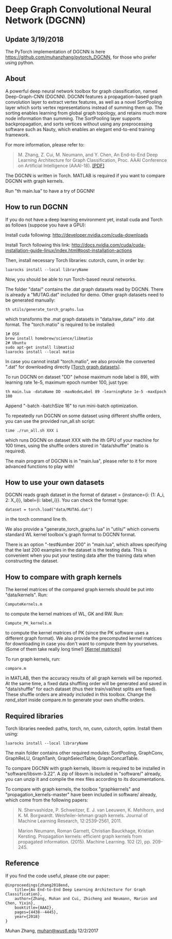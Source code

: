 Deep Graph Convolutional Neural Network (DGCNN)
===============================================

Update 3/19/2018
----------------

The PyTorch implementation of DGCNN is here https://github.com/muhanzhang/pytorch_DGCNN, for those who prefer using python.

About
-----

A powerful deep neural network toolbox for graph classification, named Deep-Graph-CNN (DGCNN). DGCNN features a propagation-based graph convolution layer to extract vertex features, as well as a novel SortPooling layer which sorts vertex representations instead of summing them up. The sorting enables learning from global graph topology, and retains much more node information than summing. The SortPooling layer supports backpropagation, and sorts vertices without using any preprocessing software such as Nauty, which enables an elegant end-to-end training framework.

For more information, please refer to:
> M. Zhang,  Z. Cui,  M. Neumann,  and Y. Chen,  An End-to-End Deep Learning Architecture for
Graph Classification,  Proc. AAAI Conference on Artificial Intelligence (AAAI-18). [\[PDF\]](http://www.cse.wustl.edu/~muhan/papers/AAAI_2018_DGCNN.pdf)

The DGCNN is written in Torch. MATLAB is required if you want to compare DGCNN with graph kernels.

Run "th main.lua" to have a try of DGCNN!

How to run DGCNN
----------------

If you do not have a deep learning environment yet, install cuda and Torch as follows (suppose you have a GPU):

Install cuda following: http://developer.nvidia.com/cuda-downloads

Install Torch following this link: http://docs.nvidia.com/cuda/cuda-installation-guide-linux/index.html#post-installation-actions

Then, install necessary Torch libraries: cutorch, cunn, in order by:

    luarocks install --local libraryName

Now, you should be able to run Torch-based neural networks.

The folder "data/" contains the .dat graph datasets read by DGCNN. There is already a "MUTAG.dat" included for demo. Other graph datasets need to be generated manually:

    th utils/generate_torch_graphs.lua

which transforms the .mat graph datasets in "data/raw_data/" into .dat format. The "torch.matio" is required to be installed:

    1# OSX
    brew install homebrew/science/libmatio
    2# Ubuntu
    sudo apt-get install libmatio2
    luarocks install --local matio

In case you cannot install "torch.matio", we also provide the converted ".dat" for downloading directly [\[Torch graph datasets\]](https://drive.google.com/open?id=1vx19a8UTfj7vboafaoRtgIFv-dIqvhxl).

To run DGCNN on dataset "DD" (whose maximum node label is 89), with learning rate 1e-5, maximum epoch number 100, just type:

    th main.lua -dataName DD -maxNodeLabel 89 -learningRate 1e-5 -maxEpoch 100

Append "-batch -batchSize 16" to run mini-batch optimization.

To repeatedly run DGCNN on some dataset using different shuffle orders, you can use the provided run_all.sh script:

    time ./run_all.sh XXX i

which runs DGCNN on dataset XXX with the ith GPU of your machine for 100 times, using the shuffle orders stored in "data/shuffle" (matio is required).

The main program of DGCNN is in "main.lua", please refer to it for more advanced functions to play with!

How to use your own datasets
----------------------------

DGCNN reads graph dataset in the format of dataset = {instance={i: {1: A_i, 2: X_i}}, label={i: label_i}}. You can check the format type:

    dataset = torch.load("data/MUTAG.dat")

in the torch command line th.

We also provide a "generate_torch_graphs.lua" in "utils/" which converts standard WL kernel toolbox's graph format to DGCNN format.

There is an option "-testNumber 200" in "main.lua", which allows specifying that the last 200 examples in the dataset is the testing data. This is convenient when you put your testing data after the training data when constructing the dataset.

How to compare with graph kernels
---------------------------------

The kernel matrices of the compared graph kernels should be put into "data/kernels". Run: 

    ComputeKernels.m

to compute the kernel matrices of WL, GK and RW. Run:
    
    Compute_PK_kernels.m

to compute the kernel matrices of PK (since the PK software uses a different graph format). We also provide the precomputed kernel matrices for downloading in case you don't want to compute them by yourselves. (Some of them take really long time!) [\[Kernel matrices\]](https://drive.google.com/open?id=1TneR7RJtRioFcceiIaP6njeKppVbeFFC)

To run graph kernels, run: 

    compare.m
    
in MATLAB, then the accuracy results of all graph kernels will be reported. At the same time, a fixed data shuffling order will be generated and saved in "data/shuffle" for each dataset (thus their train/val/test splits are fixed). These shuffle orders are already included in this toolbox. Change the *rand_start* inside compare.m to generate your own shuffle orders.

Required libraries
------------------

Torch libraries needed: paths, torch, nn, cunn, cutorch, optim. Install them using:

    luarocks install --local libraryName

The main folder contains other required modules: SortPooling, GraphConv, GraphReLU, GraphTanh, GraphSelectTable, GraphConcatTable.

To compare DGCNN with graph kernels, libsvm is required to be installed in "software/libsvm-3.22". A zip of libsvm is included in "software/" already, you can unzip it and compile the mex files according to its documentations.

To compare with graph kernels, the toolbox "graphkernels" and "propagation_kernels-master" have been included in software/ already, which come from the following papers:

> N. Shervashidze, P. Schweitzer, E. J. van Leeuwen, K. Mehlhorn, and K. M. Borgwardt.
Weisfeiler-lehman graph kernels. Journal of Machine Learning Research, 12:2539-2561, 2011.

> Marion Neumann, Roman Garnett, Christian Bauckhage, Kristian Kersting.
Propagation kernels: efficient graph kernels from propagated information. (2015). Machine Learning. 102 (2), pp. 209-245. 

Reference
---------

If you find the code useful, please cite our paper:
    
    @inproceedings{zhang2018end,
        title={An End-to-End Deep Learning Architecture for Graph Classification},
        author={Zhang, Muhan and Cui, Zhicheng and Neumann, Marion and Chen, Yixin},
        booktitle={AAAI},
        pages={4438--4445},
        year={2018}
    } 

Muhan Zhang, muhan@wustl.edu
12/2/2017
